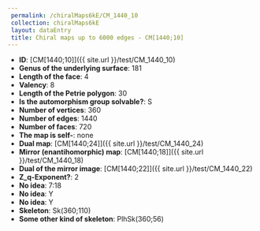 ```yaml
--- 
 permalink: /chiralMaps6kE/CM_1440_10 
 collection: chiralMaps6kE
 layout: dataEntry
 title: Chiral maps up to 6000 edges - CM[1440;10]
---
```


- **ID**: [CM[1440;10]]({{ site.url }}/test/CM_1440_10)
- **Genus of the underlying surface**: 181
- **Length of the face**: 4
- **Valency**: 8
- **Length of the Petrie polygon**: 30
- **Is the automorphism group solvable?**: S
- **Number of vertices**: 360
- **Number of edges**: 1440
- **Number of faces**: 720
- **The map is self-**: none
- **Dual map**: [CM[1440;24]]({{ site.url }}/test/CM_1440_24)
- **Mirror (enantihomorphic) map**: [CM[1440;18]]({{ site.url }}/test/CM_1440_18)
- **Dual of the mirror image**: [CM[1440;22]]({{ site.url }}/test/CM_1440_22)
- **Z_q-Exponent?**: 2
- **No idea**:  7:18
- **No idea**: Y
- **No idea**: Y
- **Skeleton**: Sk(360;110)
- **Some other kind of skeleton**: PlhSk(360;56)
